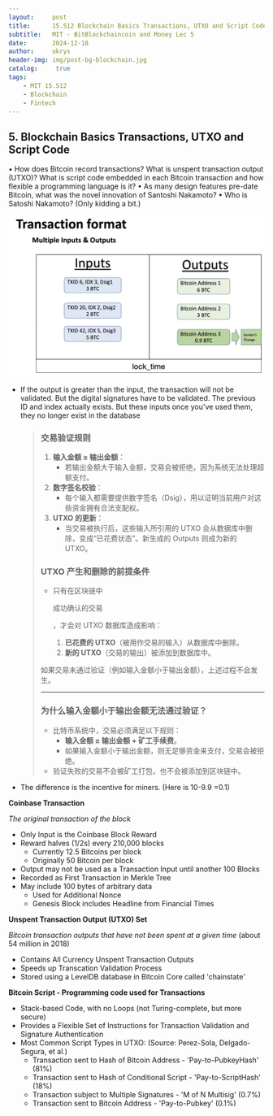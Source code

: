 ```yaml
---
layout:     post
title:      15.S12 Blockchain Basics Transactions, UTXO and Script Code
subtitle:   MIT - BitBlockchaincoin and Money Lec 5
date:       2024-12-18
author:     ukrys
header-img: img/post-bg-blockchain.jpg
catalog: 	 true
tags:
    - MIT 15.S12
    - Blockchain
    - Fintech
---
```

## 5. Blockchain Basics Transactions, UTXO and Script Code

• How does Bitcoin record transactions? What is unspent transaction output (UTXO)? What is script code embedded in each Bitcoin transaction and how flexible a programming language is it?
• As many design features pre-date Bitcoin, what was the novel innovation of Santoshi Nakamoto?
• Who is Satoshi Nakamoto? (Only kidding a bit.)

![](https://raw.githubusercontent.com/Ukrys/DFintech_Courses_images/master/202412181403193.png)

- If the output is greater than the input, the transaction will not be validated. But the digital signatures have to be validated. The previous ID and index actually exists. But these inputs once you've used them, they no longer exist in the database 

  > ### **交易验证规则**
  >
  > 1. **输入金额 ≥ 输出金额**：
  >    - 若输出金额大于输入金额，交易会被拒绝，因为系统无法处理超额支付。
  > 2. **数字签名校验**：
  >    - 每个输入都需要提供数字签名（Dsig），用以证明当前用户对这些资金拥有合法支配权。
  > 3. **UTXO 的更新**：
  >    - 当交易被执行后，这些输入所引用的 UTXO 会从数据库中删除，变成“已花费状态”。新生成的 Outputs 则成为新的 UTXO。
  >
  > ### **UTXO 产生和删除的前提条件**
  >
  > - 只有在区块链中
  >
  >   成功确认的交易
  >
  >   ，才会对 UTXO 数据库造成影响：
  >
  >   1. **已花费的 UTXO**（被用作交易的输入）从数据库中删除。
  >   2. **新的 UTXO**（交易的输出）被添加到数据库中。
  >
  > 如果交易未通过验证（例如输入金额小于输出金额），上述过程不会发生。
  >
  > ------
  >
  > ### **为什么输入金额小于输出金额无法通过验证？**
  >
  > - 比特币系统中，交易必须满足以下规则：
  >   - **输入金额 ≥ 输出金额 + 矿工手续费**。
  >   - 如果输入金额小于输出金额，则无足够资金来支付，交易会被拒绝。
  > - 验证失败的交易不会被矿工打包，也不会被添加到区块链中。

- The difference is the incentive for miners. (Here is 10-9.9 =0.1)

**Coinbase Transaction**

*The original transaction of the block*

- Only Input is the Coinbase Block Reward
- Reward halves (1/2s) every 210,000 blocks
  - Currently 12.5 Bitcoins per block
  - Originally 50 Bitcoin per block
- Output may not be used as a Transaction Input until another 100 Blocks
- Recorded as First Transaction in Merkle Tree
- May include 100 bytes of arbitrary data
  - Used for Additional Nonce
  - Genesis Block includes Headline from Financial Times

**Unspent Transaction Output (UTXO) Set**

*Bitcoin transaction outputs that have not been spent at a given time* (about 54 million in 2018)

- Contains All Currency Unspent Transaction Outputs
- Speeds up Transcation Validation Process
- Stored using a LevelDB database in Bitcoin Core called 'chainstate'

**Bitcoin Script - Programming code used for Transactions**

- Stack-based Code, with no Loops (not Turing-complete, but more secure)
- Provides a Flexible Set of Instructions for Transaction Validation and Signature Authentication 
- Most Common Script Types in UTXO: (Source: Perez-Sola, Delgado-Segura, et al.)
  - Transaction sent to Hash of Bitcoin Address - 'Pay-to-PubkeyHash' (81%)
  - Transaction sent to Hash of Conditional Script - 'Pay-to-ScriptHash' (18%)
  - Transaction subject to Multiple Signatures - 'M of N Multisig' (0.7%)
  - Transaction sent to Bitcoin Address - 'Pay-to-Pubkey' (0.1%)

## 
